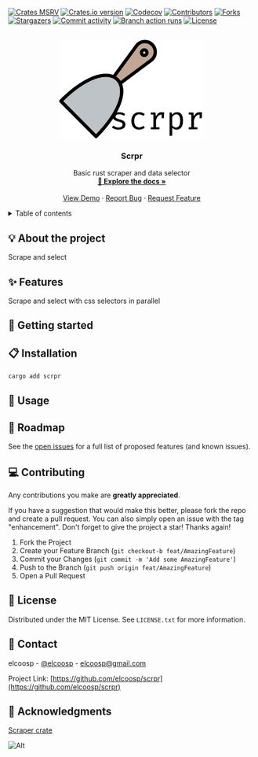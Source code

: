 <a id="readme-top"></a>
<!-- PROJECT SHIELDS -->
[![Crates MSRV][crates-msrv-shield]][crates-msrv-url]
[![Crates.io version][crates-io-version-shield]][crates-io-version-url]
[![Codecov][codecov-shield]][codecov-url]
[![Contributors][contributors-shield]][contributors-url]
[![Forks][forks-shield]][forks-url]
[![Stargazers][stargazers-shield]][stargazers-url]
[![Commit activity][commit-activity-shield]][commit-activity-url]
[![Branch action runs][branch-action-runs-shield]][branch-action-runs-url]
[![License][license-shield]][license-url]

<!-- PROJECT LOGO -->
<br />
<div align="center">
  <a href="https://github.com/elcoosp/scrpr">
    <img src="https://raw.githubusercontent.com/elcoosp/scrpr/HEAD/images/logo.png" style="max-height: 200px; object-fit: contain;" alt="Logo">
  </a>
  <h3 align="center">Scrpr</h3>
  
  <p align="center">
    Basic rust scraper and data selector
    <br />
    <a href="https://github.com/elcoosp/scrpr"><strong>📖 Explore the docs »</strong></a>
    <br />
    <br />
    <a href="https://github.com/elcoosp/scrpr">View Demo</a>
    ·
    <a href="https://github.com/elcoosp/scrpr/issues/new?labels=bug&template=-bug-report--from-readme.md">Report Bug</a>
    ·
    <a href="https://github.com/elcoosp/scrpr/issues/new?labels=enhancement&template=feature-request---from-readme.md">Request Feature</a>
  </p>
</div>

<!-- TABLE OF CONTENTS -->
<details>
  <summary>Table of contents</summary>
  <ol>
   <li><a href="#about-the-project">💡 About the project</a></li>
   <li><a href="#features">✨ Features</a></li>
   <li><a href="#getting-started">🎉 Getting started</a></li>
   <li><a href="#installation">📋 Installation</a></li>
   <li><a href="#usage">🔧 Usage</a></li>
   <li><a href="#roadmap">🚀 Roadmap</a></li>
   <li><a href="#contributing">💻 Contributing</a></li>
   <li><a href="#license">📄 License</a></li>
   <li><a href="#contact">📨 Contact</a></li>
   <li><a href="#acknowledgments">👏 Acknowledgments</a></li>
  </ol>
</details>

## 💡 About the project

Scrape and select

## ✨ Features

Scrape and select with css selectors in parallel

## 🎉 Getting started

## 📋 Installation

```sh
cargo add scrpr
```

## 🔧 Usage

## 🚀 Roadmap

See the [open issues](https://github.com/elcoosp/scrpr/issues) for a full list of proposed features (and known issues).

## 💻 Contributing

Any contributions you make are **greatly appreciated**.

If you have a suggestion that would make this better, please fork the repo and create a pull request. You can also simply open an issue with the tag "enhancement".
Don't forget to give the project a star! Thanks again!

1. Fork the Project
2. Create your Feature Branch (`git checkout-b feat/AmazingFeature`)
3. Commit your Changes (`git commit -m 'Add some AmazingFeature'`)
4. Push to the Branch (`git push origin feat/AmazingFeature`)
5. Open a Pull Request

## 📄 License

Distributed under the MIT License. See `LICENSE.txt` for more information.

## 📨 Contact

elcoosp - [@elcoosp](https://twitter.com/elcoosp) - [elcoosp@gmail.com](elcoosp@gmail.com)

Project Link: [https://github.com/elcoosp/scrpr](https://github.com/elcoosp/scrpr)

## 👏 Acknowledgments

[Scraper crate](https://docs.rs/scraper/0.21.0/scraper/)

<!--MARKDOWN LINKS & IMAGES-- >
<!--https://www.markdownguide.org/basic-syntax/#reference-style-links -->
![Alt](https://repobeats.axiom.co/api/embed/60664cec3ecf2933bc6c9067f78822346f013fba.svg "Repobeats analytics image")

[crates-msrv-shield]: https://img.shields.io/crates/msrv/scrpr.svg?style=for-the-badge
[crates-msrv-url]: https://crates.io/crates/scrpr
[crates-io-version-shield]: https://img.shields.io/crates/v/scrpr.svg?style=for-the-badge
[crates-io-version-url]: https://crates.io/crates/scrpr
[codecov-shield]: https://img.shields.io/codecov/c/github/elcoosp/scrpr/main.svg?style=for-the-badge
[codecov-url]: https://codecov.io/github/elcoosp/scrpr/tree/main
[contributors-shield]: https://img.shields.io/github/contributors/elcoosp/scrpr.svg?style=for-the-badge
[contributors-url]: https://github.com/elcoosp/scrpr/graphs/contributors
[forks-shield]: https://img.shields.io/github/forks/elcoosp/scrpr.svg?style=for-the-badge
[forks-url]: https://github.com/elcoosp/scrpr/network/members
[stargazers-shield]: https://img.shields.io/github/stars/elcoosp/scrpr.svg?style=for-the-badge
[stargazers-url]: https://github.com/elcoosp/scrpr/stargazers
[commit-activity-shield]: https://img.shields.io/github/commit-activity/w/elcoosp/scrpr.svg?style=for-the-badge
[commit-activity-url]: https://github.com/elcoosp/scrpr/commits
[branch-action-runs-shield]: https://img.shields.io/github/check-runs/elcoosp/scrpr/main.svg?style=for-the-badge
[branch-action-runs-url]: https://github.com/elcoosp/scrpr/actions?query=branch%3Amain
[license-shield]: https://img.shields.io/github/license/elcoosp/scrpr.svg?style=for-the-badge
[license-url]: https://github.com/elcoosp/scrpr/blob/master/LICENSE.txt
